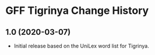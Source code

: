 GFF Tigrinya Change History
====================

1.0 (2020-03-07)
----------------
* Initial release based on the UniLex word list for Tigrinya.
